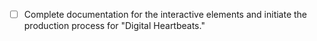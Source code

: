 - [ ] Complete documentation for the interactive elements and initiate the production process for "Digital Heartbeats."